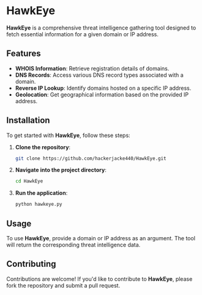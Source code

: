 # HawkEye

**HawkEye** is a comprehensive threat intelligence gathering tool designed to fetch essential information for a given domain or IP address. 

## Features

- **WHOIS Information**: Retrieve registration details of domains.
- **DNS Records**: Access various DNS record types associated with a domain.
- **Reverse IP Lookup**: Identify domains hosted on a specific IP address.
- **Geolocation**: Get geographical information based on the provided IP address.

## Installation

To get started with **HawkEye**, follow these steps:

1. **Clone the repository**:

   ```bash
   git clone https://github.com/hackerjacke440/HawkEye.git
   ```

2. **Navigate into the project directory**:

   ```bash
   cd HawkEye
   ```

3. **Run the application**:

   ```bash
   python hawkeye.py
   ```

## Usage

To use **HawkEye**, provide a domain or IP address as an argument. The tool will return the corresponding threat intelligence data.

## Contributing

Contributions are welcome! If you'd like to contribute to **HawkEye**, please fork the repository and submit a pull request.
